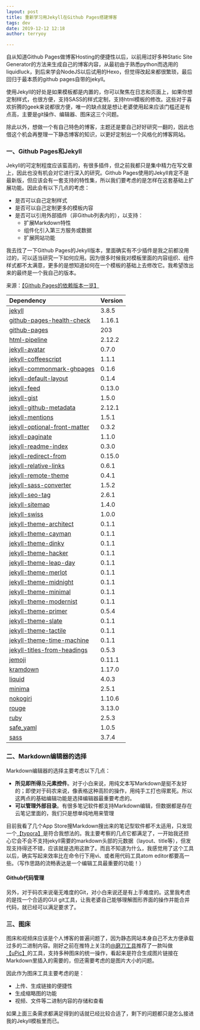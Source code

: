 ```yaml
---
layout: post
title: 重新学习用Jekyll在Github Pages搭建博客
tags: dev
date: 2019-12-12 12:18
author: terryoy

---
```


自从知道Github Pages做博客Hosting的便捷性以后，以前用过好多种Static Site Generator的方法来生成自己的博客内容，从最初由于熟悉python而选用的liquidluck，到后来学会NodeJS以后试用的Hexo，但觉得改起来都很繁琐，最后回归于最本质的github pages自带的jekyll。

使用Jekyll的好处是如果模板都是内置的，你可以聚焦在日志和页面上，如果你想定制样式，也很方便，支持SASS的样式定制，支持html模板的修改。这些对于喜欢折腾的geek来说都很方便，唯一的缺点就是想让老婆使用起来应该门槛还是有点高，主要是git操作、编辑器、图床这三个问题。

除此以外，想做一个有自己特色的博客，主题还是要自己好好研究一翻的，因此也借这个机会再整理一下静态博客的知识，以更好定制出一个风格化的博客网站。

### 一、Github Pages和Jekyll

Jekyll的可定制程度应该蛮高的，有很多插件，但之前我都只是集中精力在写文章上，因此也没有机会对它进行深入的研究。Github Pages使用的Jekyll肯定不是最新版，但应该会有一套支持的特性集，所以我们要考虑的是怎样在这套基础上扩展功能。因此会有以下几点的考虑：

* 是否可以自己定制样式
* 是否可以自己定制更多的模板内容
* 是否可以引用外部插件（非Github列表内的），以支持：
  * 扩展Markdown特性
  * 组件化引入第三方服务或数据
  * 扩展网站功能

我去找了一下Github Pages的Jekyll版本，里面确实有不少插件是我之前都没用过的，可以适当研究一下如何应用。因为很多时候我对模板里面的内容组织、组件样式都不太满意，更多的是想知道如何在一个模板的基础上去修改它。我希望改出来的最终是一个我自己的版本。

来源：[【Github Pages的依赖版本一览】](https://pages.github.com/versions/)

| Dependency                                                   | Version |
| :----------------------------------------------------------- | :------ |
| [jekyll](https://rubygems.org/gems/jekyll)                   | 3.8.5   |
| [github-pages-health-check](https://rubygems.org/gems/github-pages-health-check) | 1.16.1  |
| [github-pages](https://rubygems.org/gems/github-pages)       | 203     |
| [html-pipeline](https://rubygems.org/gems/html-pipeline)     | 2.12.2  |
| [jekyll-avatar](https://rubygems.org/gems/jekyll-avatar)     | 0.7.0   |
| [jekyll-coffeescript](https://rubygems.org/gems/jekyll-coffeescript) | 1.1.1   |
| [jekyll-commonmark-ghpages](https://rubygems.org/gems/jekyll-commonmark-ghpages) | 0.1.6   |
| [jekyll-default-layout](https://rubygems.org/gems/jekyll-default-layout) | 0.1.4   |
| [jekyll-feed](https://rubygems.org/gems/jekyll-feed)         | 0.13.0  |
| [jekyll-gist](https://rubygems.org/gems/jekyll-gist)         | 1.5.0   |
| [jekyll-github-metadata](https://rubygems.org/gems/jekyll-github-metadata) | 2.12.1  |
| [jekyll-mentions](https://rubygems.org/gems/jekyll-mentions) | 1.5.1   |
| [jekyll-optional-front-matter](https://rubygems.org/gems/jekyll-optional-front-matter) | 0.3.2   |
| [jekyll-paginate](https://rubygems.org/gems/jekyll-paginate) | 1.1.0   |
| [jekyll-readme-index](https://rubygems.org/gems/jekyll-readme-index) | 0.3.0   |
| [jekyll-redirect-from](https://rubygems.org/gems/jekyll-redirect-from) | 0.15.0  |
| [jekyll-relative-links](https://rubygems.org/gems/jekyll-relative-links) | 0.6.1   |
| [jekyll-remote-theme](https://rubygems.org/gems/jekyll-remote-theme) | 0.4.1   |
| [jekyll-sass-converter](https://rubygems.org/gems/jekyll-sass-converter) | 1.5.2   |
| [jekyll-seo-tag](https://rubygems.org/gems/jekyll-seo-tag)   | 2.6.1   |
| [jekyll-sitemap](https://rubygems.org/gems/jekyll-sitemap)   | 1.4.0   |
| [jekyll-swiss](https://rubygems.org/gems/jekyll-swiss)       | 1.0.0   |
| [jekyll-theme-architect](https://rubygems.org/gems/jekyll-theme-architect) | 0.1.1   |
| [jekyll-theme-cayman](https://rubygems.org/gems/jekyll-theme-cayman) | 0.1.1   |
| [jekyll-theme-dinky](https://rubygems.org/gems/jekyll-theme-dinky) | 0.1.1   |
| [jekyll-theme-hacker](https://rubygems.org/gems/jekyll-theme-hacker) | 0.1.1   |
| [jekyll-theme-leap-day](https://rubygems.org/gems/jekyll-theme-leap-day) | 0.1.1   |
| [jekyll-theme-merlot](https://rubygems.org/gems/jekyll-theme-merlot) | 0.1.1   |
| [jekyll-theme-midnight](https://rubygems.org/gems/jekyll-theme-midnight) | 0.1.1   |
| [jekyll-theme-minimal](https://rubygems.org/gems/jekyll-theme-minimal) | 0.1.1   |
| [jekyll-theme-modernist](https://rubygems.org/gems/jekyll-theme-modernist) | 0.1.1   |
| [jekyll-theme-primer](https://rubygems.org/gems/jekyll-theme-primer) | 0.5.4   |
| [jekyll-theme-slate](https://rubygems.org/gems/jekyll-theme-slate) | 0.1.1   |
| [jekyll-theme-tactile](https://rubygems.org/gems/jekyll-theme-tactile) | 0.1.1   |
| [jekyll-theme-time-machine](https://rubygems.org/gems/jekyll-theme-time-machine) | 0.1.1   |
| [jekyll-titles-from-headings](https://rubygems.org/gems/jekyll-titles-from-headings) | 0.5.3   |
| [jemoji](https://rubygems.org/gems/jemoji)                   | 0.11.1  |
| [kramdown](https://rubygems.org/gems/kramdown)               | 1.17.0  |
| [liquid](https://rubygems.org/gems/liquid)                   | 4.0.3   |
| [minima](https://rubygems.org/gems/minima)                   | 2.5.1   |
| [nokogiri](https://rubygems.org/gems/nokogiri)               | 1.10.6  |
| [rouge](https://rubygems.org/gems/rouge)                     | 3.13.0  |
| [ruby](https://www.ruby-lang.org/en/downloads/)              | 2.5.3   |
| [safe_yaml](https://rubygems.org/gems/safe_yaml)             | 1.0.5   |
| [sass](https://rubygems.org/gems/sass)                       | 3.7.4   |



### 二、Markdown编辑器的选择

Markdown编辑器的选择主要考虑以下几点：

* **所见即所得**及**元素控件**。对于小白来说，用纯文本写Markdown是挺不友好的；即使对于码农来说，像表格这种高阶的操作，用纯手工打也得累死。所以这两点的基础编辑功能是选择编辑器最重要考虑的。
* **可以管理外部目录**。有很多笔记软件都支持Markdown编辑，但数据都是存在云笔记里面的，我们只是想单纯地用来管理

目前我看了几个App Store搜Markdown搜出来的笔记型软件都不太适用，只发现一个[【typora】](https://www.typora.io/)是符合我想法的。我主要考察的几点它都满足了，一开始我还担心它会不会不支持jekyll需要的markdown头部的元数据（layout、title等），但发现支持得还不错，应该就是选用这款了。而且不知道为什么，我感觉用了这个工具以后，确实写起来效率比在命令行下用vi、或者用代码工具atom editor都要高一些。（写作思路的流畅表达是一个编辑工具最重要的功能！）

#### Github代码管理

另外，对于码农来说毫无难度的Git，对小白来说还是有上手难度的。这里我考虑的是找一个合适的GUI git工具，让我老婆自己能够理解图形界面的操作并能合并代码，就已经可以满足要求了。

### 三、图床

图床和视频床应该是个人博客的普遍问题了，因为静态网站本身自己不太方便承载过多的二进制内容。刚好之前在推特上关注的[@磨刀工具](https://twitter.com/modaotool)推荐了一款叫做[【uPic】](https://blog.svend.cc/upic/)的工具，支持多种图床的统一操作，看起来是符合生成图片链接在Markdown里插入的需要的，但还需要考虑的是图片大小的问题。

因此作为图床工具主要考虑的是：

* 上传、生成链接的便捷性
* 生成缩略图的功能
* 视频、文件等二进制内容的存储和查看

如果上面三条需求都满足得到的话就已经比较合适了，剩下的问题都只是怎么接进我的Jekyll模板里而已。



